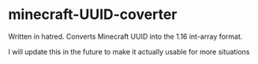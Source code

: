 # minecraft-UUID-coverter
Written in hatred. Converts Minecraft UUID into the 1.16 int-array format.

I will update this in the future to make it actually usable for more situations

